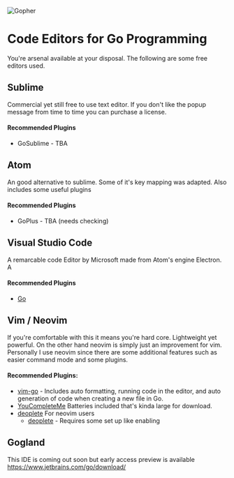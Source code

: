 ![Gopher](https://camo.githubusercontent.com/67650d812b1334908a1bd34be896705fc4665eca/687474703a2f2f6b6579677261706869782e636f6d2f6769746875622f476f2d676f706865722d566563746f722f696d616765732f676f706865725f73616d706c652e676966)

# Code Editors for Go Programming
You're arsenal available at your disposal. The following are some free editors used.

## Sublime
Commercial yet still free to use text editor. If you don't like the popup message from time to time you can purchase a license.
#### Recommended Plugins 
- GoSublime - TBA

## Atom
An good alternative to sublime. Some of it's key mapping was adapted. Also includes some useful plugins
#### Recommended Plugins 
- GoPlus - TBA (needs checking)

## Visual Studio Code
A remarcable code Editor by Microsoft made from Atom's engine Electron. A
#### Recommended Plugins
- [Go](https://code.visualstudio.com/docs/languages/go)

## Vim / Neovim
If you're comfortable with this it means you're hard core. Lightweight yet powerful. On the other hand neovim is simply just an improvement for vim. Personally I use neovim since there are some additional features such as easier command mode and some plugins. 
#### Recommended Plugins:
- [vim-go](https://github.com/fatih/vim-go) - Includes auto formatting, running code in the editor, and auto generation of code when creating a new file in Go.
- [YouCompleteMe](https://github.com/Valloric/YouCompleteMe) Batteries included that's kinda large for download.  
- [deoplete](https://github.com/Shougo/deoplete.nvim) For neovim users 
  - [deoplete](https://github.com/zchee/deoplete-go) - Requires some set up like enabling 


## Gogland 
This IDE is coming out soon but early access preview is available https://www.jetbrains.com/go/download/  